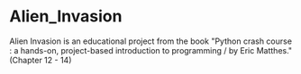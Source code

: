 # Alien_Invasion

Alien Invasion is an educational project from the book "Python crash course : a hands-on, project-based introduction to programming / by Eric Matthes."(Chapter 12 - 14)
